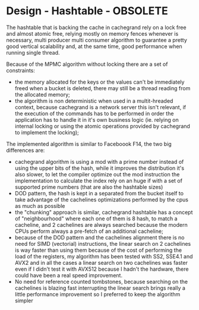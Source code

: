 # Design - Hashtable - OBSOLETE

The hashtable that is backing the cache in cachegrand rely on a lock free and almost atomic free, relying mostly on
memory fences whenever is necessary, multi producer multi consumer algorithm to guarantee a pretty good vertical
scalability and, at the same time, good performance when running single thread.

Because of the MPMC algorithm without locking there are a set of constraints:
- the memory allocated for the keys or the values can't be immediately freed when a bucket is deleted, there may still
  be a thread reading from the allocated memory;
- the algorithm is non deterministic when used in a multit-hreaded context, because cachegrand is a network server this
  isn't relevant, if the execution of the commands has to be performed in order the application has to handle it in it's
  own business logic (ie. relying on internal locking or using the atomic operations provided by cachegrand to implement
  the locking);

The implemented algorithm is similar to Faceboook F14, the two big differences are:
- cachegrand algorithm is using a mod with a prime number instead of using the upper bits of the hash, while it improves
  the distribution it's also slower, to let the compiler optimize out the mod instruction the implementation to
  calculate the index rely on an huge if with a set of supported prime numbers (that are also the hashtable sizes)
- DOD pattern, the hash is kept in a separated from the bucket itself to take advantage of the cachelines optimizations
  performed by the cpus as much as possible
- the "chunking" approach is similar, cachegrand hashtable has a concept of "neighbourhood" where each one of them is 8
  hash, to match a cacheline, and 2 cachelines are always searched because the modern CPUs perform always a pre-fetch of
  an additional cacheline;
- because of the DOD pattern and the cachelines alignment there is no need for SIMD (vectorial) instructions, the linear
  search on 2 cachelines is way faster than using them because of the cost of performing the load of the registers, my
  algorithm has been tested with SS2, SSE4.1 and AVX2 and in all the cases a linear search on two cachelines was faster
  even if I didn't test it with AVX512 because I hadn't the hardware, there could have been a real speed improvement.
- No need for reference counted tombstones, because searching on the cachelines is blazing fast interrupting the linear
  search brings really a little performance improvement so I preferred to keep the algorithm simpler

